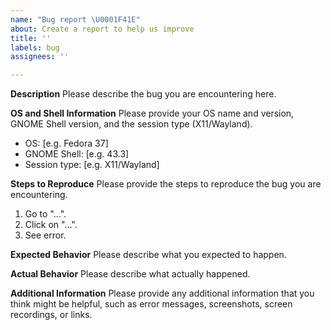 ```yaml
---
name: "Bug report \U0001F41E"
about: Create a report to help us improve
title: ''
labels: bug
assignees: ''

---
```


**Description**
Please describe the bug you are encountering here.

**OS and Shell Information**
Please provide your OS name and version, GNOME Shell version, and the session type (X11/Wayland).
 - OS: [e.g. Fedora 37]
 - GNOME Shell: [e.g. 43.3]
 - Session type: [e.g. X11/Wayland]

**Steps to Reproduce**
Please provide the steps to reproduce the bug you are encountering.
1. Go to "...".
2. Click on "...".
3. See error.

**Expected Behavior**
Please describe what you expected to happen.

**Actual Behavior**
Please describe what actually happened.

**Additional Information**
Please provide any additional information that you think might be helpful, such as error messages, screenshots, screen recordings, or links.
